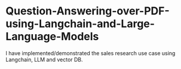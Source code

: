 # Question-Answering-over-PDF-using-Langchain-and-Large-Language-Models
I have implemented/demonstrated the sales research use case using Langchain, LLM and vector DB.
